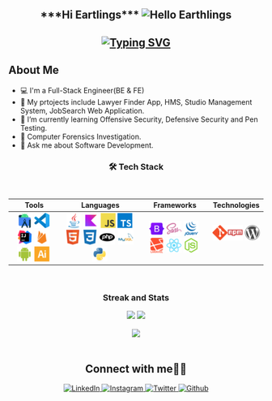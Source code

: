 <h2 align="center">***Hi Eartlings*** <img src="https://media.giphy.com/media/hvRJCLFzcasrR4ia7z/giphy.gif" alt="Hello Earthlings" width="28" /></h2>

<h2 align="center">
  
[![Typing SVG](https://readme-typing-svg.herokuapp.com?color=63CF15&lines=I'm++Polycap+Dishon;A+Sofware+Developer;An+Android+Application+Developer;A+Full-Stack+Web+Developer;A+Security+Consultant)](https://git.io/typing-svg)
  
</h2>

## About Me
  - 💻 I'm a Full-Stack Engineer(BE & FE)
  - 🔭 My prtojects include Lawyer Finder App, HMS, Studio Management System, JobSearch Web Application.
  - 🌱 I’m currently learning Offensive Security, Defensive Security and Pen Testing.
  - 👯 Computer Forensics Investigation.
  - 💬 Ask me about Software Development.

<h3 align="center">🛠 Tech Stack</h3>
<br>

<div align="center">

| Tools  | Languages | Frameworks  | Technologies |   
|---|---|---|---|
|<div align="center"><img src="https://github.com/devicons/devicon/blob/master/icons/androidstudio/androidstudio-original.svg" title="" alt="android studio" width="30" height="30"/>&nbsp;<img src="https://github.com/devicons/devicon/blob/master/icons/vscode/vscode-original.svg" title="" alt="vs code" width="30" height="30"/>&nbsp;<img src="https://github.com/devicons/devicon/blob/master/icons/intellij/intellij-original.svg" title="" alt="Intellij" width="30" height="30"/>&nbsp;<img src="https://github.com/devicons/devicon/blob/master/icons/firebase/firebase-plain.svg" title="" alt="firebase" width="30" height="30"/>&nbsp;<img src="https://github.com/devicons/devicon/blob/master/icons/android/android-original.svg" title="" alt="android" width="30" height="30"/>&nbsp;<img src="https://github.com/devicons/devicon/blob/master/icons/illustrator/illustrator-plain.svg" title="" alt="Ai" width="30" height="30"/>&nbsp;</div>|<div align="center"><img src="https://github.com/devicons/devicon/blob/master/icons/java/java-original.svg" title="" alt="Java" width="30" height="30"/>&nbsp;<img src="https://github.com/devicons/devicon/blob/master/icons/kotlin/kotlin-original.svg" title="" alt="Kotlin" width="30" height="30"/>&nbsp;<img src="https://github.com/devicons/devicon/blob/master/icons/javascript/javascript-original.svg" title="" alt="Js" width="30" height="30"/>&nbsp;<img src="https://github.com/devicons/devicon/blob/master/icons/typescript/typescript-original.svg" title="" alt="Ts" width="30" height="30"/>&nbsp;<img src="https://github.com/devicons/devicon/blob/master/icons/html5/html5-original.svg" title="" alt="J" width="30" height="30"/>&nbsp;<img src="https://github.com/devicons/devicon/blob/master/icons/css3/css3-plain.svg" title="" alt="J" width="30" height="30"/>&nbsp;<img src="https://github.com/devicons/devicon/blob/master/icons/php/php-plain.svg" title="" alt="J" width="30" height="30"/>&nbsp; <img src="https://github.com/devicons/devicon/blob/master/icons/mysql/mysql-original-wordmark.svg" title="" alt="J" width="30" height="30"/>&nbsp;<img src="https://github.com/devicons/devicon/blob/master/icons/python/python-original.svg" title="" alt="J" width="30" height="30"/>&nbsp;</div>|<div id='lojc' align="center"><img src="https://github.com/devicons/devicon/blob/master/icons/bootstrap/bootstrap-original.svg" title="" alt="J" width="30" height="30"/>&nbsp;<img src="https://github.com/devicons/devicon/blob/master/icons/sass/sass-original.svg" title="" alt="J" width="30" height="30"/>&nbsp;<img src="https://github.com/devicons/devicon/blob/master/icons/jquery/jquery-plain-wordmark.svg" title="" alt="J" width="30" height="30"/>&nbsp;<img src="https://github.com/devicons/devicon/blob/master/icons/laravel/laravel-plain-wordmark.svg" title="" alt="J" width="30" height="30"/>&nbsp;<img src="https://github.com/devicons/devicon/blob/master/icons/react/react-original.svg" title="" alt="React" width="30" height="30"/>&nbsp;<img src="https://github.com/devicons/devicon/blob/master/icons/nodejs/nodejs-original.svg" title="" alt="Node" width="30" height="30"/>&nbsp;</div>|<div align="center"><img src="https://github.com/devicons/devicon/blob/master/icons/git/git-original.svg" title="" alt="Git" width="30" height="30"/><img src="https://github.com/devicons/devicon/blob/master/icons/npm/npm-original-wordmark.svg" title="" alt="NPM" width="30" height="30"/>&nbsp;<img src="https://github.com/devicons/devicon/blob/master/icons/wordpress/wordpress-plain.svg" title="" alt="Wordpress" width="30" height="30"/>&nbsp;</div>|</div>

<br>

<!--
**Dishon-dev/Dishon-dev** is a ✨ _special_ ✨ repository because its `README.md` (this file) appears on your GitHub profile.

Here are some ideas to get you started:

- 🔭 I’m currently working on ...
- 🌱 I’m currently learning ...
- 👯 I’m looking to collaborate on ...
- 🤔 I’m looking for help with ...
- 💬 Ask me about ...
- 📫 How to reach me: ...
- 😄 Pronouns: ...
- ⚡ Fun fact: ...

&copy;

* oppi-tech
`git status`

### About Me
@polycap_dishon
-->

<h3 align="center">Streak and Stats</h3>

<!-- [![Top Langs](https://github-readme-stats.vercel.app/api/top-langs/?username=Dishon-dev&layout=compact&hide=html,hack,css&theme=gotham)](https://github.com/Dishon-dev)

<div align="center">
  <img src="https://github-profile-trophy.vercel.app/?username=Dishon-dev&column=7&theme=onedark" />
</div>
<br> -->

<div align="center">
 <img src="https://github-readme-stats.vercel.app/api?username=dishon-dev&show_icons=true&&line_height=20&title_color=7A7ADB&icon_color=2234AE&text_color=D3D3D3&bg_color=0,000000,130F40&include_all_commits=true&count_private=true">
 <img src="https://github-readme-stats.vercel.app/api/top-langs?username=dishon-dev&show_icons=true&line_height=20&title_color=7A7ADB&icon_color=2234AE&text_color=D3D3D3&bg_color=0,000000,130F40&include_all_commits=true&count_private=true&layout=compact&hide_border=false">
</div>

<br>
 
<div align="center"><img src="https://github-readme-streak-stats.herokuapp.com/?user=Dishon-dev&theme=dark&hide_border=false"></div>

<br>

 <h2 align="center">  Connect with me🤝🏻</h2>
 
<div align="center">
  <a href="https://www.linkedin.com/in/polycap-dishon/">
    <img src="https://img.shields.io/badge/LinkedIn-blue?style=for-the-badge&logo=linkedin&logoColor=white" alt="LinkedIn"/>
  </a>

  <a href="https://www.instagram.com/_.p.o.l.y._dishon/">
    <img src="https://img.shields.io/badge/instagram-red?style=for-the-badge&logo=instagram&logoColor=white" alt="Instagram"/>
  </a>
    
  <a href="https://twitter.com/polycap_dishon">
    <img src="https://img.shields.io/twitter/follow/polycap_dishon?logo=twitter&style=social" alt="Twitter"/>
  </a>
  
  <a href="https://github.com/Dishon-dev/">
    <img src="https://img.shields.io/badge/github-black?style=for-the-badge&logo=github&logoColor=white" alt="Github"/>
  </a>
</div>
